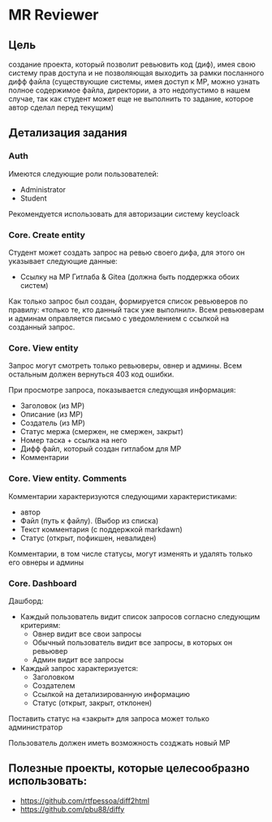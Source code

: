 # MR Reviewer

## Цель
создание проекта, который позволит ревьювить код (диф), имея свою систему прав доступа и не позволяющая выходить за рамки посланного дифф файла (существующие системы, имея доступ к МР, можно узнать полное содержимое файла, директории, а это недопустимо в нашем случае, так как студент может еще не выполнить то задание, которое автор сделал перед текущим)

## Детализация задания

### Auth
Имеются следующие роли пользователей:

- Administrator
- Student

Рекомендуется использовать для авторизации систему keycloack

### Core. Create entity
Студент может создать запрос на ревью своего дифа, для этого он указывает следующие данные:

- Ссылку на МР Гитлаба & Gitea (должна быть поддержка обоих систем)

Как только запрос был создан, формируется список ревьюверов по правилу: «только те, кто данный таск уже выполнил». Всем ревьюверам и админам оправляется письмо с уведомлением с ссылкой на созданный запрос. 

### Core. View entity
Запрос могут смотреть только ревьюверы, овнер и админы. Всем остальным должен вернуться 403 код ошибки.

При просмотре запроса, показывается следующая информация:

- Заголовок (из МР)
- Описание (из МР)
- Создатель (из МР)
- Статус мержа (смержен, не смержен, закрыт)
- Номер таска + ссылка на него
- Дифф файл, который создан гитлабом для МР 
- Комментарии

### Core. View entity. Comments
Комментарии характеризуются следующими характеристиками:

- автор
- Файл (путь к файлу). (Выбор из списка)
- Текст комментария (с поддержкой markdawn)
- Статус (открыт, пофикшен, невалиден)

Комментарии,  в том числе статусы, могут изменять и удалять только его овнеры и админы 

### Core. Dashboard
Дашборд:

- Каждый пользователь видит список запросов согласно следующим критериям:
    - Овнер видит все свои запросы
    - Обычный пользователь видит все запросы, в которых он ревьювер
    - Админ видит все запросы
- Каждый запрос характеризуется:
    - Заголовком 
    - Создателем
    - Ссылкой на детализированную информацию
    - Статус (открыт, закрыт, отклонен)

Поставить статус на «закрыт» для запроса может только администратор

Пользователь должен иметь возможность созджать новый МР

## Полезные проекты, которые целесообразно использовать:
- https://github.com/rtfpessoa/diff2html 
- https://github.com/pbu88/diffy 

